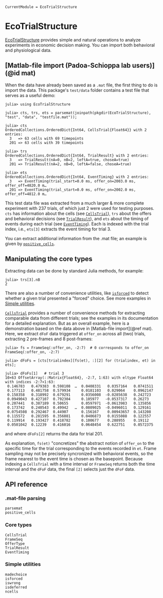 ```@meta
CurrentModule = EcoTrialStructure
```

# EcoTrialStructure

[EcoTrialStructure](https://github.com/HolyLab/EcoTrialStructure.jl) provides simple and natural operations to
analyze experiments in economic decision making. You can import both behavioral and physiological data.

## [Matlab-file import (Padoa-Schioppa lab users)](@id mat)

When the data have already been saved as a `.mat` file, the first thing to do is import the data.
This package's `test/data` folder contains a test file that serves as a useful demo:

```jldoctest matdemo
julia> using EcoTrialStructure

julia> cts, trs, ets = parsemat(joinpath(pkgdir(EcoTrialStructure), "test", "data", "testfile.mat"));

julia> cts
OrderedCollections.OrderedDict{Int64, CellsTrial{Float64}} with 2 entries:
  3   => 63 cells with 69 timepoints
  201 => 63 cells with 39 timepoints

julia> trs
OrderedCollections.OrderedDict{Int64, TrialResult} with 2 entries:
  3   => TrialResult(nA=0, nB=2, leftA=true, choseA=true)
  201 => TrialResult(nA=2, nB=0, leftA=false, choseA=true)

julia> ets
OrderedCollections.OrderedDict{Int64, EventTiming} with 2 entries:
  3   => EventTiming(trial_start=0.0 ms, offer_on=2003.0 ms, offer_off=4820.0 m…
  201 => EventTiming(trial_start=0.0 ms, offer_on=2002.0 ms, offer_off=4812.0 m…
```

This test data file was extracted from a much larger & more complete experiment with 237 trials, of which just 2 were used for testing purposes.
`cts` has information about the cells (see [`CellsTrial`](@ref)), `trs` about the offers and behavioral decisions (see [`TrialResult`](@ref)), and `ets` about the timing of events during each trial (see [`EventTiming`](@ref)).
Each is indexed with the trial index, i.e., `ets[3]` extracts the event timing for trial 3.

You can extract additional information from the .mat file; an example is given by [`positive_cells`](@ref).

## Manipulating the core types

Extracting data can be done by standard Julia methods, for example:

```jldoctest matdemo
julia> trs[3].nB
2
```

There are also a number of convenience utilities, like [`isforced`](@ref) to detect whether a given trial presented a "forced" choice. See more examples in [Simple utilities](@ref).

[`CellsTrial`](@ref) provides a number of convenience methods for extracting comparable data from different trials; see the examples in its documentation for a detailed explanation. But as an overall example, here is a demonstration based on the data above in [Matlab-file import](@ref mat). Here, we extract `dFoF` data triggered at `offer_on` across all (two) trials, extracting 2 pre-frames and 8 post-frames:

```jldoctest matdemo
julia> fs = FrameSeq(:offer_on, -2:7)  # 0 corresponds to offer_on
FrameSeq(:offer_on, -2:7)

julia> dFoFs = [cts[trialindex][fs(et), :][2] for (trialindex, et) in ets];

julia> dFoFs[1]   # trial 3
10×63 OffsetArray(::Matrix{Float64}, -2:7, 1:63) with eltype Float64 with indices -2:7×1:63:
 0.146783   0.479383  0.598108  …  0.0408331   0.0357164   0.0741511
 0.177113   0.481758  0.579934     0.0181103   0.029064    0.0962147
 0.158358   0.318992  0.679291     0.0356008  -0.0285638   0.242723
 0.0949043  0.427107  0.792304     0.105977   -0.0537317   0.26273
 0.207441   0.387189  0.50655      0.0597971  -0.0613983   0.135856
 0.173742   0.240543  0.49942   …  0.0809025  -0.0496011   0.129161
 0.0754508  0.292467  0.44907      0.156167    0.00943657  0.143208
 0.115572   0.281595  0.356081     0.0406873   0.0155088   0.122557
 0.119914   0.193427  0.418782     0.100677    0.288955    0.19112
 0.0501042  0.12239   0.416016     0.0648454   0.622751    0.0572375
```

and where `dFoFs[2]` returns the data for trial 201.

As explanation, `fs(et)` "concretizes" the abstract notion of `offer_on` to the specific time for the trial corresponding
to the events recorded in `et`. Frame sampling may not be precisely syncronized with behavioral events, so the
frame nearest to the event time is chosen as the basepoint. Because indexing a `CellsTrial` with a time interval or `FrameSeq` returns both the time interval and the `dFoF` data, the final `[2]` selects just the `dFoF` data.

## API reference

### .mat-file parsing

```@docs
parsemat
positive_cells
```

### Core types

```@docs
CellsTrial
FrameSeq
OfferType
TrialResult
EventTiming
```

### Simple utilities

```@docs
madechoice
isforced
iswrong
isdeferred
ncells
```
